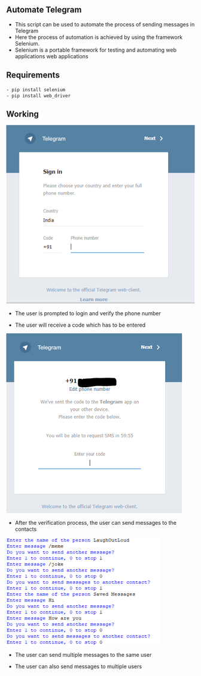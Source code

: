 ## Automate Telegram ##
- This script can be used to automate the process of sending messages in Telegram
- Here the process of automation is achieved by using the framework Selenium.
- Selenium is a portable framework for testing and automating web applications web applications

## Requirements
    - pip install selenium
    - pip install web_driver

## Working ##

![Image](assets/login.png)

- The user is prompted to login and verify the phone number

- The user will receive a code which has to be entered

![Image](assets/code.png)

- After the verification process, the user can send messages to the contacts

![Image](assets/send.png)

- The user can send multiple messages to the same user

- The user can also send messages to multiple users


